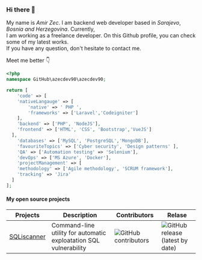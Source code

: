 ### Hi there 👋

My name is *Amir Zec*. I am backend web developer based in *Sarajevo*, *Bosnia and Herzegovina*. Currently,  
I am working as a freelance developer. On this Github profile, you can check some of my latest works.  
If you have any question, don't hesitate to contact me. 

Meet me better 👇
```php
<?php 
namespace GitHub\azecdev90\azecdev90;

return [
    'code' => [
    'nativeLangauge' => [
        'native' => ' PHP ',
        'frameworks' => ['Laravel','Codeigniter']
    ],
    'backend' => ['PHP', 'NodeJS'],
    'frontend' => ['HTML', 'CSS', 'Bootstrap','VueJS']
  ],
    'databases' => ['MySQL', 'PostgreSQL','MongoDB'],
    'favouriteTopics' => ['Cyber security', 'Design patterns' ],
    'QA' => ['Automation testing' => 'Selenium'],
    'devOps' => ['MS Azure', 'Docker'],
    'projectManagement' => [
    'methodology' => ['Agile methodology', 'SCRUM framework'],
    'tracking' => 'Jira'
  ]
];
```
#### My open source projects
| Projects  | Description | Contributors | Relase |
| ---------------  | ---------------- |------------- | ------------- |
| [SQLiscanner](https://github.com/azecdev90/sqliscanner)  | Command-line utility for automatic exploatation SQL vulnerability | ![GitHub contributors](https://img.shields.io/github/contributors/azecdev90/sqliscanner?color=01fa79) | ![GitHub release (latest by date)](https://img.shields.io/github/v/release/azecdev90/sqliscanner?color=01fa79) |

<!--
**azecdev90/azecdev90** is a ✨ _special_ ✨ repository because its `README.md` (this file) appears on your GitHub profile.

Here are some ideas to get you started:

- 🔭 I’m currently working on ...
- 🌱 I’m currently learning ...
- 👯 I’m looking to collaborate on ...
- 🤔 I’m looking for help with ...
- 💬 Ask me about ...
- 📫 How to reach me: ...
- 😄 Pronouns: ...
- ⚡ Fun fact: ...
-->
